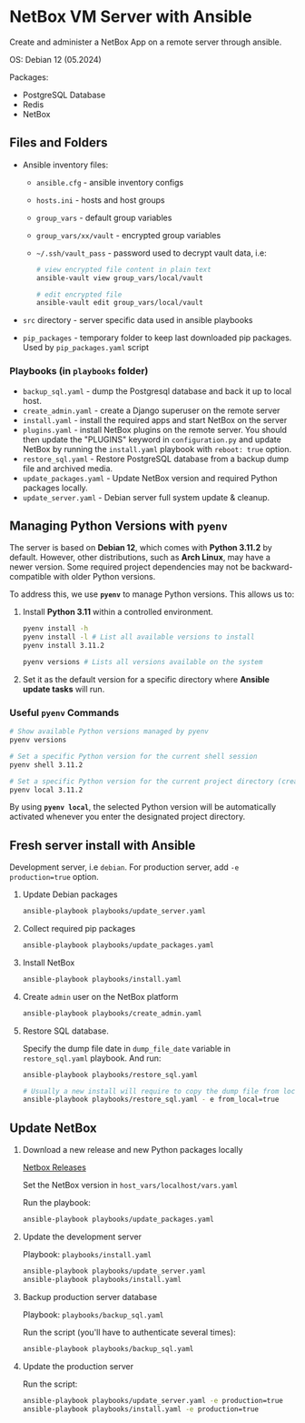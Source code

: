 # NetBox VM Server with Ansible

Create and administer a NetBox App on a remote server through ansible.

OS: Debian 12 (05.2024)

Packages:

- PostgreSQL Database
- Redis
- NetBox

## Files and Folders

- Ansible inventory files:
  - `ansible.cfg` - ansible inventory configs
  - `hosts.ini` - hosts and host groups
  - `group_vars` - default group variables
  - `group_vars/xx/vault` - encrypted group variables
  - `~/.ssh/vault_pass` - password used to decrypt vault data, i.e:

    ```bash
    # view encrypted file content in plain text
    ansible-vault view group_vars/local/vault 

    # edit encrypted file
    ansible-vault edit group_vars/local/vault 
    ```

- `src` directory - server specific data used in ansible playbooks
- `pip_packages` - temporary folder to keep last downloaded pip packages. Used by `pip_packages.yaml` script

### Playbooks (in `playbooks` folder)

- `backup_sql.yaml` - dump the Postgresql database and back it up to local host.
- `create_admin.yaml` - create a Django superuser on the remote server
- `install.yaml` - install the required apps and start NetBox on the server
- `plugins.yaml` - install NetBox plugins on the remote server. You should then update the "PLUGINS" keyword in `configuration.py` and update NetBox by running the `install.yaml` playbook with `reboot: true` option.
- `restore_sql.yaml` - Restore PostgreSQL database from a backup dump file and archived media.
- `update_packages.yaml` - Update NetBox version and required Python packages locally.
- `update_server.yaml` - Debian server full system update & cleanup.

## Managing Python Versions with `pyenv`  

The server is based on **Debian 12**, which comes with **Python 3.11.2** by default. However, other distributions, such as **Arch Linux**, may have a newer version. Some required project dependencies may not be backward-compatible with older Python versions.  

To address this, we use **`pyenv`** to manage Python versions. This allows us to:  

1. Install **Python 3.11** within a controlled environment.  

    ```bash
    pyenv install -h 
    pyenv install -l # List all available versions to install
    pyenv install 3.11.2

    pyenv versions # Lists all versions available on the system
    ```

2. Set it as the default version for a specific directory where **Ansible update tasks** will run.  

### Useful `pyenv` Commands  

```bash
# Show available Python versions managed by pyenv
pyenv versions  

# Set a specific Python version for the current shell session
pyenv shell 3.11.2  

# Set a specific Python version for the current project directory (creates a .python-version file)
pyenv local 3.11.2  
```

By using **`pyenv local`**, the selected Python version will be automatically activated whenever you enter the designated project directory.  

## Fresh server install with Ansible

Development server, i.e `debian`. For production server, add `-e production=true` option.

1. Update Debian packages

    ```bash
    ansible-playbook playbooks/update_server.yaml
    ```

2. Collect required pip packages

    ```bash
    ansible-playbook playbooks/update_packages.yaml
    ```

3. Install NetBox

    ```bash
    ansible-playbook playbooks/install.yaml
    ```

4. Create `admin` user on the NetBox platform

    ```bash
    ansible-playbook playbooks/create_admin.yaml
    ```

5. Restore SQL database.

    Specify the dump file date in `dump_file_date` variable in `restore_sql.yaml` playbook. And run:

    ```bash
    ansible-playbook playbooks/restore_sql.yaml
    
    # Usually a new install will require to copy the dump file from local machine
    ansible-playbook playbooks/restore_sql.yaml - e from_local=true
    ```

## Update NetBox

1. Download a new release and new Python packages locally

    [Netbox Releases](https://github.com/netbox-community/netbox/releases)

    Set the NetBox version in `host_vars/localhost/vars.yaml`

    Run the playbook:

    ```bash
    ansible-playbook playbooks/update_packages.yaml
    ```

2. Update the development server

    Playbook: `playbooks/install.yaml`

    ```bash
    ansible-playbook playbooks/update_server.yaml
    ansible-playbook playbooks/install.yaml
    ```

3. Backup production server database

    Playbook: `playbooks/backup_sql.yaml`

    Run the script (you'll have to authenticate several times):

    ```bash
    ansible-playbook playbooks/backup_sql.yaml
    ```

4. Update the production server

    Run the script:

    ```bash
    ansible-playbook playbooks/update_server.yaml -e production=true
    ansible-playbook playbooks/install.yaml -e production=true
    ```
